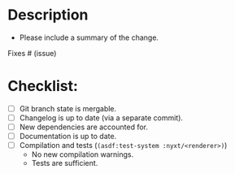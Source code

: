 # Description

- Please include a summary of the change.

Fixes # (issue)

# Checklist:

- [ ] Git branch state is mergable.
- [ ] Changelog is up to date (via a separate commit).
- [ ] New dependencies are accounted for.
- [ ] Documentation is up to date.
- [ ] Compilation and tests (`(asdf:test-system :nyxt/<renderer>)`)
  - No new compilation warnings.
  - Tests are sufficient.
